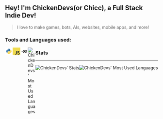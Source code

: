 ## Hey! I'm ChickenDevs(or Chicc), a Full Stack Indie Dev!
> I love to make games, bots, AIs, websites, mobile apps, and more!

### Tools and Languages used:
<img align="left" width="25px" alt="ChickenDevs' Most Used Languages" src="https://raw.githubusercontent.com/github/explore/80688e429a7d4ef2fca1e82350fe8e3517d3494d/topics/python/python.png">
<img align="left" width="25px" alt="ChickenDevs' Most Used Languages" src="https://raw.githubusercontent.com/github/explore/80688e429a7d4ef2fca1e82350fe8e3517d3494d/topics/javascript/javascript.png">
<img align="left" width="25px" alt="ChickenDevs' Most Used Languages" src="https://raw.githubusercontent.com/github/explore/80688e429a7d4ef2fca1e82350fe8e3517d3494d/topics/go/go.png">
<img align="left" width="25px" alt="ChickenDevs' Most Used Languages" src="https://i0.wp.com/yellowcodebooks.com/wp-content/uploads/2017/06/jetbrains_logo_2016.png">

### Stats
---
<img align="left" alt="ChickenDevs' Stats" src="https://github-readme-stats.vercel.app/api?username=ChickenDevs&count_private=true&show_icons=true&theme=radical">
<img align="left" alt="ChickenDevs' Most Used Languages" src="https://github-readme-stats.vercel.app/api/top-langs/?username=ChickenDevs&layout=compact">
